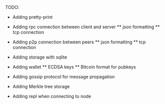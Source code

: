 TODO:

* Adding pretty-print

* Adding rpc connection between client and server
** json formatting
** tcp connection

* Adding p2p connection between peers
** json formatting
** tcp connection

* Adding storage with sqlite

* Adding wallet
** ECDSA keys
** Bitcoin format for pubkeys

* Adding gossip protocol for message propagation

* Adding Merkle tree storage

* Adding repl when connecting to node
